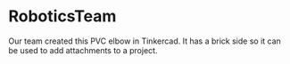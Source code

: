 # RoboticsTeam
Our team created this PVC elbow in Tinkercad. It has a brick side so it can be used to add attachments to a project.
